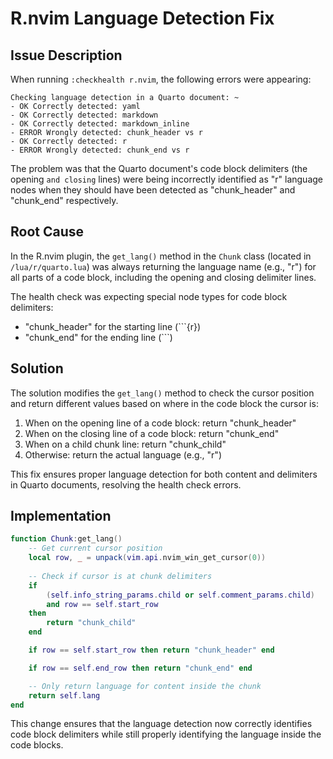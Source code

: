 # R.nvim Language Detection Fix

## Issue Description

When running `:checkhealth r.nvim`, the following errors were appearing:

```
Checking language detection in a Quarto document: ~
- OK Correctly detected: yaml
- OK Correctly detected: markdown
- OK Correctly detected: markdown_inline
- ERROR Wrongly detected: chunk_header vs r
- OK Correctly detected: r
- ERROR Wrongly detected: chunk_end vs r
```

The problem was that the Quarto document's code block delimiters (the opening ``` and closing ``` lines) were being incorrectly identified as "r" language nodes when they should have been detected as "chunk_header" and "chunk_end" respectively.

## Root Cause

In the R.nvim plugin, the `get_lang()` method in the `Chunk` class (located in `/lua/r/quarto.lua`) was always returning the language name (e.g., "r") for all parts of a code block, including the opening and closing delimiter lines.

The health check was expecting special node types for code block delimiters:
- "chunk_header" for the starting line (```{r})
- "chunk_end" for the ending line (```)

## Solution

The solution modifies the `get_lang()` method to check the cursor position and return different values based on where in the code block the cursor is:

1. When on the opening line of a code block: return "chunk_header"
2. When on the closing line of a code block: return "chunk_end" 
3. When on a child chunk line: return "chunk_child"
4. Otherwise: return the actual language (e.g., "r")

This fix ensures proper language detection for both content and delimiters in Quarto documents, resolving the health check errors.

## Implementation

```lua
function Chunk:get_lang() 
    -- Get current cursor position
    local row, _ = unpack(vim.api.nvim_win_get_cursor(0))
    
    -- Check if cursor is at chunk delimiters
    if
        (self.info_string_params.child or self.comment_params.child)
        and row == self.start_row
    then
        return "chunk_child"
    end

    if row == self.start_row then return "chunk_header" end

    if row == self.end_row then return "chunk_end" end

    -- Only return language for content inside the chunk
    return self.lang 
end
```

This change ensures that the language detection now correctly identifies code block delimiters while still properly identifying the language inside the code blocks.